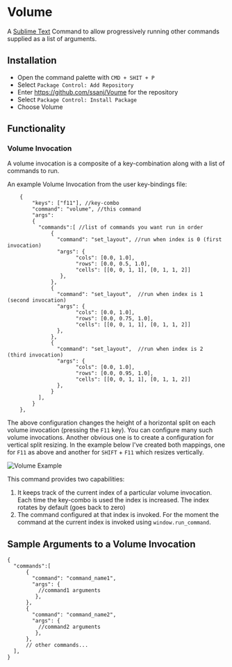 # Volume

A [Sublime Text](https://www.sublimetext.com/) Command to allow progressively running other commands supplied as a list of arguments.


## Installation

- Open the command palette with `CMD + SHIT + P`
- Select `Package Control: Add Repository`
- Enter https://github.com/ssanj/Voume for the repository
- Select `Package Control: Install Package`
- Choose Volume


## Functionality

### Volume Invocation

A volume invocation is a composite of a key-combination along with a list of commands to run.

An example Volume Invocation from the user key-bindings file:

```
    {
        "keys": ["f11"], //key-combo
        "command": "volume", //this command
        "args":
        {
          "commands":[ //list of commands you want run in order
              {
                "command": "set_layout", //run when index is 0 (first invocation)
                "args": {
                      "cols": [0.0, 1.0],
                      "rows": [0.0, 0.5, 1.0],
                      "cells": [[0, 0, 1, 1], [0, 1, 1, 2]]
                 },
              },
              {
                "command": "set_layout",  //run when index is 1  (second invocation)
                "args": {
                      "cols": [0.0, 1.0],
                      "rows": [0.0, 0.75, 1.0],
                      "cells": [[0, 0, 1, 1], [0, 1, 1, 2]]
                },
              },
              {
                "command": "set_layout",  //run when index is 2  (third invocation)
                "args": {
                      "cols": [0.0, 1.0],
                      "rows": [0.0, 0.95, 1.0],
                      "cells": [[0, 0, 1, 1], [0, 1, 1, 2]]
                },
              }
          ],
        }
    },
```

The above configuration changes the height of a horizontal split on each volume invocation (pressing the `F11` key). You can configure many such volume invocations. Another obvious one is to create a configuration for vertical split resizing. In the example below I've created both mappings, one for `F11` as above and another for `SHIFT` + `F11` which resizes vertically.

![Volume Example](volume-example.gif)

This command provides two capabilities:
1. It keeps track of the current index of a particular volume invocation. Each time the key-combo is used the index is increased. The index rotates by default (goes back to zero)
2. The command configured at that index is invoked. For the moment the command at the current index is invoked using `window.run_command`.


## Sample Arguments to a Volume Invocation

```
{
  "commands":[
      {
        "command": "command_name1",
        "args": {
          //command1 arguments
         },
      },
      {
        "command": "command_name2",
        "args": {
          //command2 arguments
         },
      },
      // other commands...
  ],
}
```


